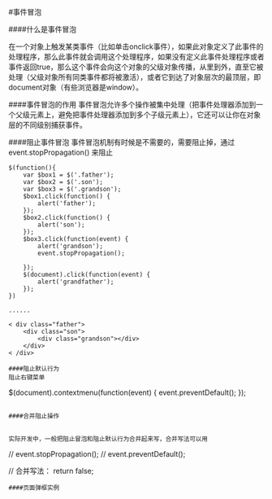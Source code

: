 #事件冒泡


####什么是事件冒泡 

在一个对象上触发某类事件（比如单击onclick事件），如果此对象定义了此事件的处理程序，那么此事件就会调用这个处理程序，如果没有定义此事件处理程序或者事件返回true，那么这个事件会向这个对象的父级对象传播，从里到外，直至它被处理（父级对象所有同类事件都将被激活），或者它到达了对象层次的最顶层，即document对象（有些浏览器是window）。

####事件冒泡的作用 
事件冒泡允许多个操作被集中处理（把事件处理器添加到一个父级元素上，避免把事件处理器添加到多个子级元素上），它还可以让你在对象层的不同级别捕获事件。

####阻止事件冒泡 
事件冒泡机制有时候是不需要的，需要阻止掉，通过 event.stopPropagation() 来阻止

```
$(function(){
    var $box1 = $('.father');
    var $box2 = $('.son');
    var $box3 = $('.grandson');
    $box1.click(function() {
        alert('father');
    });
    $box2.click(function() {
        alert('son');
    });
    $box3.click(function(event) {
        alert('grandson');
        event.stopPropagation();

    });
    $(document).click(function(event) {
        alert('grandfather');
    });
})

......

< div class="father">
    <div class="son">
        <div class="grandson"></div>
    </div>
< /div>

####阻止默认行为 
阻止右键菜单

```
$(document).contextmenu(function(event) {
    event.preventDefault();
});
```

####合并阻止操作

  
实际开发中，一般把阻止冒泡和阻止默认行为合并起来写，合并写法可以用

```
// event.stopPropagation();
// event.preventDefault();

// 合并写法：
return false;
````
####页面弹框实例

